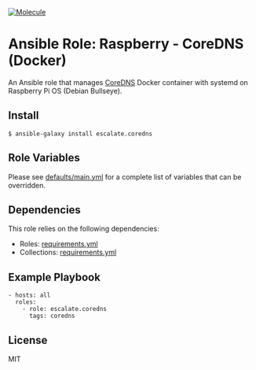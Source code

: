 [![Molecule](https://github.com/escalate/ansible-raspberry-coredns-docker/actions/workflows/molecule.yml/badge.svg?branch=master&event=push)](https://github.com/escalate/ansible-raspberry-coredns-docker/actions/workflows/molecule.yml)

# Ansible Role: Raspberry - CoreDNS (Docker)

An Ansible role that manages [CoreDNS](https://coredns.io/) Docker container with systemd on Raspberry Pi OS (Debian Bullseye).

## Install

```
$ ansible-galaxy install escalate.coredns
```

## Role Variables

Please see [defaults/main.yml](https://github.com/escalate/ansible-raspberry-coredns-docker/blob/master/defaults/main.yml) for a complete list of variables that can be overridden.

## Dependencies

This role relies on the following dependencies:

* Roles: [requirements.yml](https://github.com/escalate/ansible-raspberry-coredns-docker/blob/master/requirements.yml)
* Collections: [requirements.yml](https://github.com/escalate/ansible-raspberry-coredns-docker/blob/master/requirements.yml)

## Example Playbook

```
- hosts: all
  roles:
    - role: escalate.coredns
      tags: coredns
```

## License

MIT

